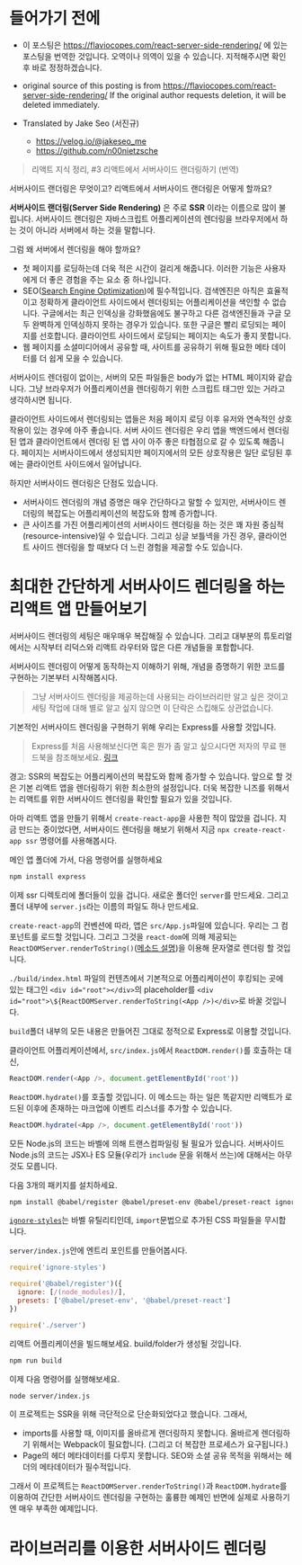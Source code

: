 # 들어가기 전에
- 이 포스팅은 https://flaviocopes.com/react-server-side-rendering/ 에 있는 포스팅을 번역한 것입니다. 오역이나 의역이 있을 수 있습니다. 지적해주시면 확인 후 바로 정정하겠습니다.

- original source of this posting is from https://flaviocopes.com/react-server-side-rendering/ If the original author requests deletion, it will be deleted immediately.

- Translated by Jake Seo (서진규)

	- https://velog.io/@jakeseo_me
	- https://github.com/n00nietzsche
    
> 리액트 지식 정리, #3 리액트에서 서버사이드 랜더링하기 (번역)

서버사이드 랜더링은 무엇이고? 리액트에서 서버사이드 랜더링은 어떻게 할까요?

**서버사이드 랜더링(Server Side Rendering)** 은 주로 **SSR** 이라는 이름으로 많이 불립니다. 서버사이드 랜더링은 자바스크립트 어플리케이션의 렌더링을 브라우저에서 하는 것이 아니라 서버에서 하는 것을 말합니다.

그럼 왜 서버에서 렌더링을 해야 할까요?

- 첫 페이지를 로딩하는데 더욱 적은 시간이 걸리게 해줍니다. 이러한 기능은 사용자에게 더 좋은 경험을 주는 요소 중 하나입니다.
- SEO([Search Engine Optimization](https://en.wikipedia.org/wiki/Search_engine_optimization))에 필수적입니다. 검색엔진은 아직은 효율적이고 정확하게 클라이언트 사이드에서 렌더링되는 어플리케이션을 색인할 수 없습니다. 구글에서는 최근 인덱싱을 강화했음에도 불구하고 다른 검색엔진들과 구글 모두 완벽하게 인덱싱하지 못하는 경우가 있습니다. 또한 구글은 빨리 로딩되는 페이지를 선호합니다. 클라이언트 사이드에서 로딩되는 페이지는 속도가 좋지 못합니다.
- 웹 페이지를 소셜미디어에서 공유할 때, 사이트를 공유하기 위해 필요한 메타 데이터를 더 쉽게 모을 수 있습니다.

서버사이드 렌더링이 없이는, 서버의 모든 파일들은 body가 없는 HTML 페이지와 같습니다. 그냥 브라우저가 어플리케이션을 렌더링하기 위한 스크립트 태그만 있는 거라고 생각하시면 됩니다.

클라이언트 사이드에서 렌더링되는 앱들은 처음 페이지 로딩 이후 유저와 연속적인 상호작용이 있는 경우에 아주 좋습니다. 서버 사이드 렌더링은 우리 앱을 백엔드에서 렌더링 된 앱과 클라이언트에서 렌더링 된 앱 사이 아주 좋은 타협점으로 갈 수 있도록 해줍니다. 페이지는 서버사이드에서 생성되지만 페이지에서의 모든 상호작용은 일단 로딩된 후에는 클라이언트 사이드에서 일어납니다.

하지만 서버사이드 렌더링은 단점도 있습니다.

- 서버사이드 렌더링의 개념 증명은 매우 간단하다고 말할 수 있지만, 서버사이드 렌더링의 복잡도는 어플리케이션의 복잡도와 함께 증가합니다.
- 큰 사이즈를 가진 어플리케이션의 서버사이드 렌더링을 하는 것은 꽤 자원 중심적(resource-intensive)일 수 있습니다. 그리고 싱글 보틀넥을 가진 경우, 클라이언트 사이드 렌더링을 할 때보다 더 느린 경험을 제공할 수도 있습니다.

# 최대한 간단하게 서버사이드 렌더링을 하는 리액트 앱 만들어보기

서버사이드 렌더링의 세팅은 매우매우 복잡해질 수 있습니다. 그리고 대부분의 튜토리얼에서는 시작부터 리덕스와 리액트 라우터와 많은 다른 개념들을 포함합니다.

서버사이드 렌더링이 어떻게 동작하는지 이해하기 위해, 개념을 증명하기 위한 코드를 구현하는 기본부터 시작해봅시다.

> 그냥 서버사이드 렌더링을 제공하는데 사용되는 라이브러리만 알고 싶은 것이고 세팅 작업에 대해 별로 알고 싶지 않으면 이 단락은 스킵해도 상관없습니다. 

기본적인 서버사이드 렌더링을 구현하기 위해 우리는 Express를 사용할 것입니다.

> Express를 처음 사용해보신다면 혹은 뭔가 좀 알고 싶으시다면 저자의 무료 핸드북을 참조해보세요. [링크](https://flaviocopes.com/page/ebooks/)

경고: SSR의 복잡도는 어플리케이션의 복잡도와 함께 증가할 수 있습니다. 앞으로 할 것은 기본 리액트 앱을 렌더링하기 위한 최소한의 설정입니다. 더욱 복잡한 니즈를 위해서는 리액트를 위한 서버사이드 렌더링을 확인할 필요가 있을 것입니다. 

아마 리액트 앱을 만들기 위해서 `create-react-app`을 사용한 적이 많았을 겁니다. 지금 만드는 중이었다면, 서버사이드 렌더링을 해보기 위해서 지금 `npx create-react-app ssr` 명령어를 사용해봅시다.

메인 앱 폴더에 가서, 다음 명령어를 실행하세요

```bash
npm install express
```

이제 ssr 디렉토리에 폴더들이 있을 겁니다. 새로운 폴더인 `server`를 만드세요. 그리고 폴더 내부에 `server.js`라는 이름의 파일도 하나 만드세요.

`create-react-app`의 컨벤션에 따라, 앱은 `src/App.js`파일에 있습니다. 우리는 그 컴포넌트를 로드할 것입니다. 그리고 그것을 `react-dom`에 의해 제공되는 `ReactDOMServer.renderToString()`([메소드 설명](https://reactjs.org/docs/react-dom-server.html))을 이용해 문자열로 렌더링 할 것입니다.

`./build/index.html` 파일의 컨텐츠에서 기본적으로 어플리케이션이 후킹되는 곳에 있는 태그인 `<div id="root"></div>`의 placeholder를 `<div id="root">\${ReactDOMServer.renderToString(<App />)</div>`로 바꿀 것입니다.

`build`폴더 내부의 모든 내용은 만들어진 그대로 정적으로 Express로 이용할 것입니다. 

클라이언트 어플리케이션에서, `src/index.js`에서 `ReactDOM.render()`를 호출하는 대신,
```js
ReactDOM.render(<App />, document.getElementById('root'))
```

`ReactDOM.hydrate()`를 호출할 것입니다. 이 메소드는 하는 일은 똑같지만 리액트가 로드된 이후에 존재하는 마크업에 이벤트 리스너를 추가할 수 있습니다.

```js
ReactDOM.hydrate(<App />, document.getElementById('root'))
```

모든 Node.js의 코드는 바벨에 의해 트랜스컴파일링 될 필요가 있습니다. 서버사이드 Node.js의 코드는 JSX나 ES 모듈(우리가 `include` 문을 위해서 쓰는)에 대해서는 아무것도 모릅니다.

다음 3개의 패키지를 설치하세요.

```bash
npm install @babel/register @babel/preset-env @babel/preset-react ignore-styles express
```

[`ignore-styles`](https://www.npmjs.com/package/ignore-styles)는 바벨 유틸리티인데, `import`문법으로 추가된 CSS 파일들을 무시합니다.

`server/index.js`안에 엔트리 포인트를 만들어봅시다.

```js
require('ignore-styles')

require('@babel/register')({
  ignore: [/(node_modules)/],
  presets: ['@babel/preset-env', '@babel/preset-react']
})

require('./server')
```

리액트 어플리케이션을 빌드해보세요. build/folder가 생성될 것입니다.

```bash
npm run build
```

이제 다음 명령어를 실행해보세요.

```bash
node server/index.js
```

이 프로젝트는 SSR을 위해 극단적으로 단순화되었다고 했습니다. 그래서,

- imports를 사용할 때, 이미지를 올바르게 랜더링하지 못합니다. 올바르게 렌더링하기 위해서는 Webpack이 필요합니다. (그리고 더 복잡한 프로세스가 요구됩니다.)
- Page의 헤더 메타데이터를 다루지 못합니다. SEO와 소셜 공유 목적을 위해서는 헤더의 메타데이터가 필수적입니다.

그래서 이 프로젝트는 `ReactDOMServer.renderToString()`과 `ReactDOM.hydrate`를 이용하여 간단한 서버사이드 렌더링을 구현하는 훌륭한 예제인 반면에 실제로 사용하기엔 매우 부족한 예제입니다.

# 라이브러리를 이용한 서버사이드 렌더링
